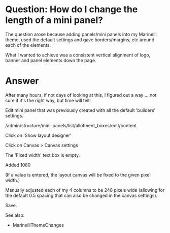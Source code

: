 # Question: How do I change the length of a mini panel? #

The question arose because adding panels/mini panels into my Marinelli theme, used the default settings and gave borders/margins, etc around each of the elements.

What I wanted to achieve was a consistent vertical alignment of logo, banner and panel elements down the page.

# Answer #

After many hours, if not days of looking at this, I figured out a way ... not sure if it's the right way, but time will tell!

Edit mini panel that was previously created with all the default 'builders' settings.

/admin/structure/mini-panels/list/allotment\_boxes/edit/content

Click on 'Show layout designer'

Click on Canvas > Canvas settings

The 'Fixed width' text box is empty.

Added 1080

(If a value is entered, the layout canvas will be fixed to the given pixel width.)

Manually adjusted each of my 4 columns to be 248 pixels wide (allowing for the default 0.5 spacing that can also be changed in the canvas settings).

Save.




See also:

  * MarinelliThemeChanges

